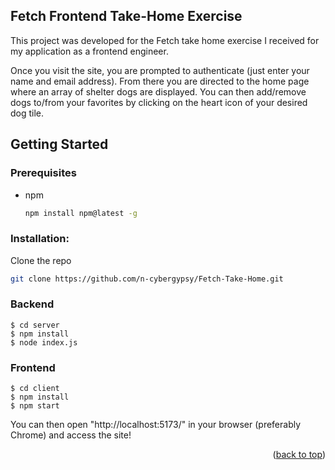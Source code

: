 ## Fetch Frontend Take-Home Exercise

This project was developed for the Fetch take home exercise I received for my application as a frontend engineer.

Once you visit the site, you are prompted to authenticate (just enter your name and email address). From there you are directed to the home page where an array of shelter dogs are displayed. You can then add/remove dogs to/from your favorites by clicking on the heart icon of your desired dog tile.



<!-- GETTING STARTED -->
## Getting Started

### Prerequisites

* npm
  ```sh
  npm install npm@latest -g
  ```

### Installation:
Clone the repo
   ```sh
   git clone https://github.com/n-cybergypsy/Fetch-Take-Home.git
   ```

### Backend
```
$ cd server
$ npm install
$ node index.js
```

### Frontend
```
$ cd client
$ npm install
$ npm start
```

You can then open "http://localhost:5173/" in your browser (preferably Chrome) and access the site!
<p align="right">(<a href="#readme-top">back to top</a>)</p>
